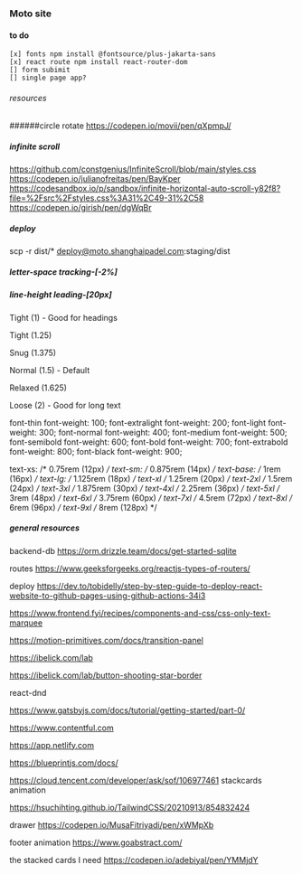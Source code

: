 ### Moto site

#### to do
	[x] fonts npm install @fontsource/plus-jakarta-sans
	[x] react route npm install react-router-dom 
	[] form subimit
	[] single page app?


###### resources

######circle rotate https://codepen.io/movii/pen/qXpmpJ/


##### infinite scroll
https://github.com/constgenius/InfiniteScroll/blob/main/styles.css
https://codepen.io/julianofreitas/pen/BayKper
https://codesandbox.io/p/sandbox/infinite-horizontal-auto-scroll-y82f8?file=%2Fsrc%2Fstyles.css%3A31%2C49-31%2C58
https://codepen.io/girish/pen/dgWqBr

##### deploy
scp -r dist/* deploy@moto.shanghaipadel.com:staging/dist


##### letter-space tracking-[-2%]
##### line-height leading-[20px]

<p class="leading-none">Tight (1) - Good for headings</p>
<p class="leading-tight">Tight (1.25)</p>
<p class="leading-snug">Snug (1.375)</p>
<p class="leading-normal">Normal (1.5) - Default</p>
<p class="leading-relaxed">Relaxed (1.625)</p>
<p class="leading-loose">Loose (2) - Good for long text</p>

font-thin       font-weight: 100;
font-extralight font-weight: 200;
font-light      font-weight: 300;
font-normal     font-weight: 400;
font-medium     font-weight: 500;
font-semibold   font-weight: 600;
font-bold       font-weight: 700;
font-extrabold  font-weight: 800;
font-black      font-weight: 900;

text-xs:   /* 0.75rem (12px) */ 
text-sm:   /* 0.875rem (14px) */ 
text-base: /* 1rem (16px) */ 
text-lg:   /* 1.125rem (18px) */
text-xl    /* 1.25rem (20px) */ 
text-2xl   /* 1.5rem (24px) */ 
text-3xl   /* 1.875rem (30px) */ 
text-4xl   /* 2.25rem (36px) */ 
text-5xl   /* 3rem (48px) */ 
text-6xl   /* 3.75rem (60px) */ 
text-7xl   /* 4.5rem (72px) */ 
text-8xl   /* 6rem (96px) */
text-9xl   /* 8rem (128px) */


##### general resources

backend-db https://orm.drizzle.team/docs/get-started-sqlite

routes https://www.geeksforgeeks.org/reactjs-types-of-routers/

deploy https://dev.to/tobidelly/step-by-step-guide-to-deploy-react-website-to-github-pages-using-github-actions-34i3

https://www.frontend.fyi/recipes/components-and-css/css-only-text-marquee

https://motion-primitives.com/docs/transition-panel

https://ibelick.com/lab

https://ibelick.com/lab/button-shooting-star-border

react-dnd

https://www.gatsbyjs.com/docs/tutorial/getting-started/part-0/

https://www.contentful.com

https://app.netlify.com

https://blueprintjs.com/docs/


https://cloud.tencent.com/developer/ask/sof/106977461 stackcards animation

https://hsuchihting.github.io/TailwindCSS/20210913/854832424


drawer https://codepen.io/MusaFitriyadi/pen/xWMpXb

footer animation https://www.goabstract.com/


the stacked cards I need https://codepen.io/adebiyal/pen/YMMjdY